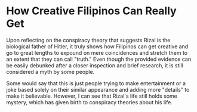 # How Creative Filipinos Can Really Get

Upon reflecting on the conspiracy theory that suggests Rizal is the biological father of Hitler, it truly shows how Filipinos can get creative and go to great lengths to expound on mere coincidences and stretch them to an extent that they can call "truth." Even though the provided evidence can be easily debunked after a closer inspection and brief research, it is still considered a myth by some people.

Some would say that this is just people trying to make entertainment or a joke based solely on their similar appearance and adding more "details" to make it believable. However, I can see that Rizal's life still holds some mystery, which has given birth to conspiracy theories about his life.
